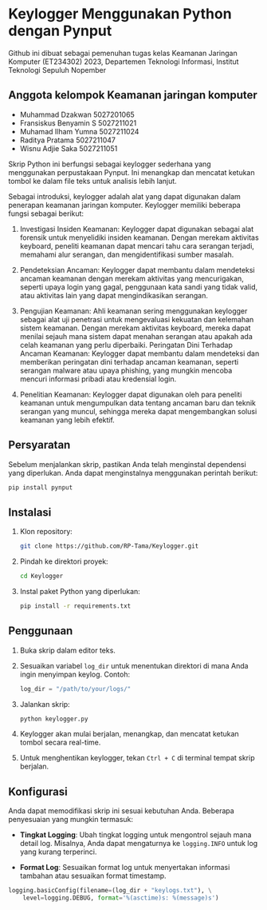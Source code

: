 # Keylogger Menggunakan Python dengan Pynput
Github ini dibuat sebagai pemenuhan tugas kelas Keamanan Jaringan Komputer (ET234302) 2023, Departemen Teknologi Informasi, Institut Teknologi Sepuluh Nopember

## Anggota kelompok Keamanan jaringan komputer
- Muhammad Dzakwan 5027201065
- Fransiskus Benyamin S 5027211021
- Muhamad Ilham Yumna 5027211024
- Raditya Pratama 5027211047
- Wisnu Adjie Saka 5027211051

Skrip Python ini berfungsi sebagai keylogger sederhana yang menggunakan perpustakaan Pynput. Ini menangkap dan mencatat ketukan tombol ke dalam file teks untuk analisis lebih lanjut. 

Sebagai introduksi, keylogger adalah alat yang dapat digunakan dalam penerapan keamanan jaringan komputer. Keylogger memiliki beberapa fungsi sebagai berikut:

1. Investigasi Insiden Keamanan: Keylogger dapat digunakan sebagai alat forensik untuk menyelidiki insiden keamanan. Dengan merekam aktivitas keyboard, peneliti keamanan dapat mencari tahu cara serangan terjadi, memahami alur serangan, dan mengidentifikasi sumber masalah.

2. Pendeteksian Ancaman: Keylogger dapat membantu dalam mendeteksi ancaman keamanan dengan merekam aktivitas yang mencurigakan, seperti upaya login yang gagal, penggunaan kata sandi yang tidak valid, atau aktivitas lain yang dapat mengindikasikan serangan.

3. Pengujian Keamanan: Ahli keamanan sering menggunakan keylogger sebagai alat uji penetrasi untuk mengevaluasi kekuatan dan kelemahan sistem keamanan. Dengan merekam aktivitas keyboard, mereka dapat menilai sejauh mana sistem dapat menahan serangan atau apakah ada celah keamanan yang perlu diperbaiki.
Peringatan Dini Terhadap Ancaman Keamanan: Keylogger dapat membantu dalam mendeteksi dan memberikan peringatan dini terhadap ancaman keamanan, seperti serangan malware atau upaya phishing, yang mungkin mencoba mencuri informasi pribadi atau kredensial login.

4. Penelitian Keamanan: Keylogger dapat digunakan oleh para peneliti keamanan untuk mengumpulkan data tentang ancaman baru dan teknik serangan yang muncul, sehingga mereka dapat mengembangkan solusi keamanan yang lebih efektif.
## Persyaratan

Sebelum menjalankan skrip, pastikan Anda telah menginstal dependensi yang diperlukan. Anda dapat menginstalnya menggunakan perintah berikut:

```bash
pip install pynput
```

## Instalasi

1. Klon repository:

    ```bash
    git clone https://github.com/RP-Tama/Keylogger.git
    ```

2. Pindah ke direktori proyek:

    ```bash
    cd Keylogger
    ```

3. Instal paket Python yang diperlukan:

    ```bash
    pip install -r requirements.txt
    ```

## Penggunaan

1. Buka skrip dalam editor teks.

2. Sesuaikan variabel `log_dir` untuk menentukan direktori di mana Anda ingin menyimpan keylog. Contoh:

    ```python
    log_dir = "/path/to/your/logs/"
    ```

3. Jalankan skrip:

    ```bash
    python keylogger.py
    ```

4. Keylogger akan mulai berjalan, menangkap, dan mencatat ketukan tombol secara real-time.

5. Untuk menghentikan keylogger, tekan `Ctrl + C` di terminal tempat skrip berjalan.

## Konfigurasi

Anda dapat memodifikasi skrip ini sesuai kebutuhan Anda. Beberapa penyesuaian yang mungkin termasuk:

- **Tingkat Logging**: Ubah tingkat logging untuk mengontrol sejauh mana detail log. Misalnya, Anda dapat mengaturnya ke `logging.INFO` untuk log yang kurang terperinci.

- **Format Log**: Sesuaikan format log untuk menyertakan informasi tambahan atau sesuaikan format timestamp.

```python
logging.basicConfig(filename=(log_dir + "keylogs.txt"), \
    level=logging.DEBUG, format='%(asctime)s: %(message)s')
```
